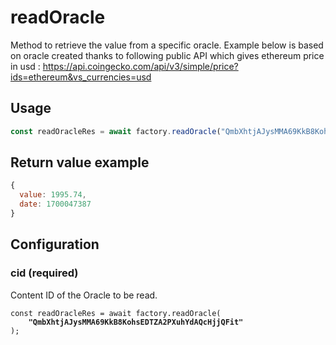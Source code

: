 # readOracle

Method to retrieve the value from a specific oracle.
Example below is based on oracle created thanks to following public API which gives ethereum price in usd : https://api.coingecko.com/api/v3/simple/price?ids=ethereum&vs_currencies=usd

## Usage

```javascript
const readOracleRes = await factory.readOracle("QmbXhtjAJysMMA69KkB8KohsEDTZA2PXuhYdAQcHjjQFit"); // Content ID of the Oracle
```

## Return value example

```javascript
{
  value: 1995.74,
  date: 1700047387
}
```

## Configuration

### cid (required)

Content ID of the Oracle to be read.

<pre class="language-javascript"><code class="lang-javascript">const readOracleRes = await factory.readOracle(
<strong>    "QmbXhtjAJysMMA69KkB8KohsEDTZA2PXuhYdAQcHjjQFit"
</strong>);
</code></pre>
